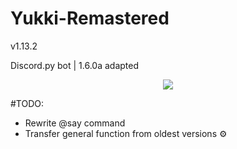 # Yukki-Remastered
<p> v1.13.2 </p>
<p> Discord.py bot | 1.6.0a adapted </p> 

<p align="center">
    <img src="https://vk.com/doc512100137_579758769?hash=7511b9997769eabd73&dl=cfef783f1c2db66a82&wnd=1&module=public">
</p>

#TODO:
- Rewrite @say command ️
- Transfer general function from oldest versions ⚙️

